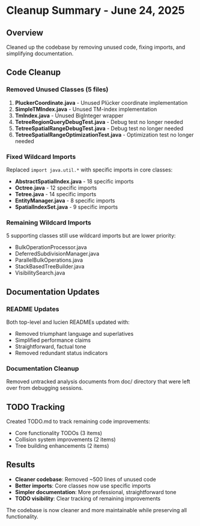 # Cleanup Summary - June 24, 2025

## Overview

Cleaned up the codebase by removing unused code, fixing imports, and simplifying documentation.

## Code Cleanup

### Removed Unused Classes (5 files)
1. **PluckerCoordinate.java** - Unused Plücker coordinate implementation
2. **SimpleTMIndex.java** - Unused TM-index implementation
3. **TmIndex.java** - Unused BigInteger wrapper
4. **TetreeRegionQueryDebugTest.java** - Debug test no longer needed
5. **TetreeSpatialRangeDebugTest.java** - Debug test no longer needed
6. **TetreeSpatialRangeOptimizationTest.java** - Optimization test no longer needed

### Fixed Wildcard Imports
Replaced `import java.util.*` with specific imports in core classes:
- **AbstractSpatialIndex.java** - 18 specific imports
- **Octree.java** - 12 specific imports  
- **Tetree.java** - 14 specific imports
- **EntityManager.java** - 8 specific imports
- **SpatialIndexSet.java** - 9 specific imports

### Remaining Wildcard Imports
5 supporting classes still use wildcard imports but are lower priority:
- BulkOperationProcessor.java
- DeferredSubdivisionManager.java
- ParallelBulkOperations.java
- StackBasedTreeBuilder.java
- VisibilitySearch.java

## Documentation Updates

### README Updates
Both top-level and lucien READMEs updated with:
- Removed triumphant language and superlatives
- Simplified performance claims
- Straightforward, factual tone
- Removed redundant status indicators

### Documentation Cleanup
Removed untracked analysis documents from doc/ directory that were left over from debugging sessions.

## TODO Tracking

Created TODO.md to track remaining code improvements:
- Core functionality TODOs (3 items)
- Collision system improvements (2 items)
- Tree building enhancements (2 items)

## Results

- **Cleaner codebase**: Removed ~500 lines of unused code
- **Better imports**: Core classes now use specific imports
- **Simpler documentation**: More professional, straightforward tone
- **TODO visibility**: Clear tracking of remaining improvements

The codebase is now cleaner and more maintainable while preserving all functionality.